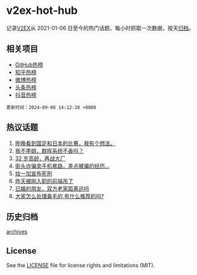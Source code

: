 # v2ex-hot-hub

 记录[V2EX](https://www.v2ex.com/)从 2021-01-06 日至今的热门话题。每小时抓取一次数据，按天[归档](archives)。
 
 ## 相关项目

- [GitHub热榜](https://github.com/lonnyzhang423/github-hot-hub)
- [知乎热榜](https://github.com/lonnyzhang423/zhihu-hot-hub)
- [微博热榜](https://github.com/lonnyzhang423/weibo-hot-hub)
- [头条热榜](https://github.com/lonnyzhang423/toutiao-hot-hub)
- [抖音热榜](https://github.com/lonnyzhang423/douyin-hot-hub)


 `更新时间：2024-09-06 14:12:28 +0800`

## 热议话题

1. [昨晚看到国足和日本的比赛，我有个想法。](https://www.v2ex.com/t/1070613)
1. [我不李姐，群晖系统不香吗？](https://www.v2ex.com/t/1070616)
1. [32 岁高龄，再战大厂](https://www.v2ex.com/t/1070623)
1. [街头诈骗卖手机套路，差点被骗的经历...](https://www.v2ex.com/t/1070480)
1. [给一加宣布死刑](https://www.v2ex.com/t/1070548)
1. [昨天被刚入职的前端吊了](https://www.v2ex.com/t/1070614)
1. [已婚的朋友，双方老家距离远吗](https://www.v2ex.com/t/1070590)
1. [大家怎么处理鼻毛的,有什么推荐的吗?](https://www.v2ex.com/t/1070608)

## 历史归档

[archives](archives)

## License

See the [LICENSE](LICENSE) file for license rights and limitations (MIT).
